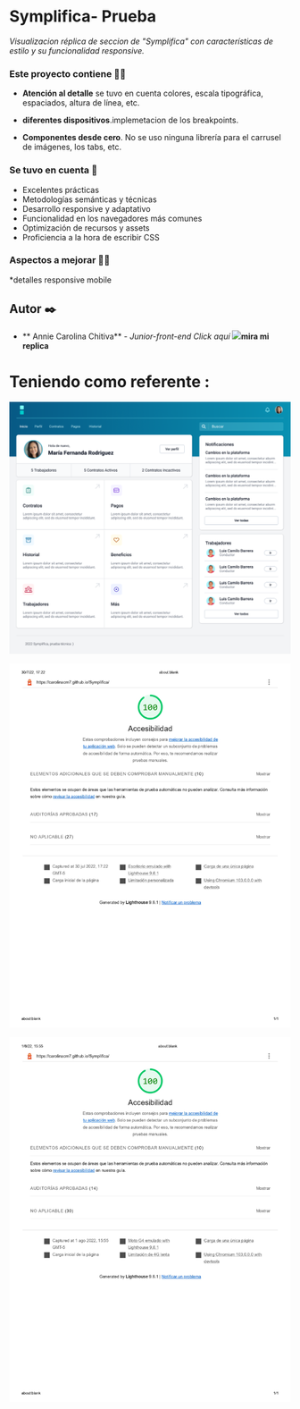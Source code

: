 # Symplifica- Prueba 

_Visualizacion  réplica de  seccion de  "Symplifica"  con  características de estilo y su funcionalidad responsive.​_

### Este proyecto contiene  🕵️‍♂️

- **Atención al detalle** se tuvo en cuenta colores, escala tipográfica, espaciados, altura de línea, etc.

- **diferentes dispositivos**.implemetacion de los breakpoints.

- **Componentes desde cero**. No se uso ninguna librería para el carrusel de imágenes, los tabs, etc.

### Se tuvo en cuenta 👀
* Excelentes prácticas
* Metodologías semánticas y técnicas
* Desarrollo responsive y adaptativo
* Funcionalidad en los navegadores más comunes
* Optimización de recursos y assets
* Proficiencia a la hora de escribir CSS

### Aspectos a mejorar 🕵️‍♂️
*detalles responsive mobile

## Autor ✒️

* ** Annie Carolina Chitiva** - *Junior-front-end* 
*Click aquí* [<img src="https://img.icons8.com/nolan/64/moleskine.png"/>](https://carolinacm7.github.io/LaHaus/)**mira mi replica**
# Teniendo como referente : 

![Prueba](https://github.com/Carolinacm7/Symplifica/blob/main/resources/img/Prueba.png)

![Accesibilidad Desktop](https://github.com/Carolinacm7/Symplifica/blob/gh-pages/resources/img/accessibility%20Desktop.jpg)

![Accesibilidad Mobile](https://github.com/Carolinacm7/Symplifica/blob/main/resources/img/accessibility%20Mobile.jpg)
